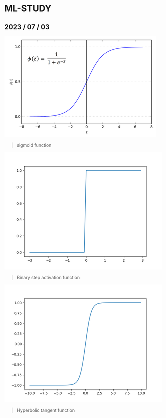 # ML-STUDY

2023 / 07 / 03
---------------------------------------
![](/asset/1.png)
> sigmoid function

![](/asset/2.png)
> Binary step activation function

![](/asset/3.png)
> Hyperbolic tangent function


